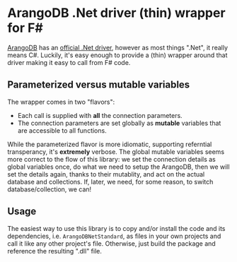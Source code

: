 # ArangoDB .Net driver (thin) wrapper for F# #

[ArangoDB](https://www.arangodb.com/) has an [official .Net driver](https://github.com/ArangoDB-Community/arangodb-net-standard), however as most things ".Net", it really means C#.
Luckily, it's easy enough to provide a (thin) wrapper around that driver making it easy to call from F# code.

## Parameterized versus mutable variables ##

The wrapper comes in two "flavors":

* Each call is supplied with **all** the connection parameters.
* The connection parameters are set globally as **mutable** variables that are accessible to all functions.

While the parameterized flavor is more idiomatic, supporting referntial transperancy, it's **extremely** verbose. The global mutable variables seems more correct to the flow of this library: we set the connection details as global variables once, do what we need to setup the ArangoDB, then we will set the details again, thanks to their mutablity, and act on the actual database and collections. If, later, we need, for some reason, to switch database/collection, we can!

## Usage ##

The easiest way to use this library is to copy and/or install the code and its dependencies, i.e. `ArangoDBNetStandard`, as files in your own projects and call it like any other project's file. Otherwise, just build the package and reference the resulting ".dll" file.
